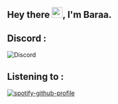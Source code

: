 ## Hey there <img src="https://user-images.githubusercontent.com/1303154/88677602-1635ba80-d120-11ea-84d8-d263ba5fc3c0.gif" width="25">, I'm Baraa.

## Discord :
 ![Discord](https://discord.c99.nl/widget/theme-1/1107716096766779502.png)

## Listening to : 
[![spotify-github-profile](https://spotify-github-profile.vercel.app/api/view?uid=31qxfbgehbyobmubiwwdceao7iaa&cover_image=false&theme=default&show_offline=false&background_color=121212&interchange=false&bar_color=53b14f&bar_color_cover=false)](https://github.com/kittinan/spotify-github-profile)